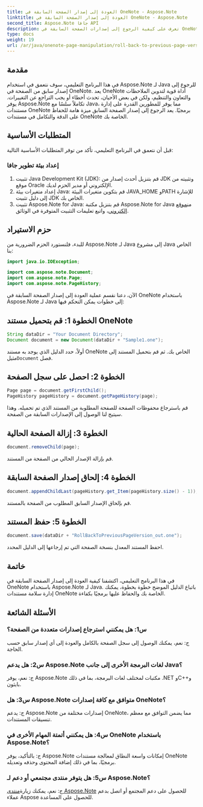 ```yaml
---
title: العودة إلى إصدار الصفحة السابقة في OneNote - Aspose.Note
linktitle: العودة إلى إصدار الصفحة السابقة في OneNote - Aspose.Note
second_title: Aspose.Note جافا API
description: تعرف على كيفية الرجوع إلى إصدارات الصفحة السابقة في OneNote باستخدام Aspose.Note لـ Java. اتبع هذا الدليل المفصّل خطوة بخطوة لإدارة المستندات بكفاءة.
type: docs
weight: 19
url: /ar/java/onenote-page-manipulation/roll-back-to-previous-page-version/
---
```

## مقدمة

في هذا البرنامج التعليمي، سوف نتعمق في استخدام Aspose.Note لـ Java للرجوع إلى إصدار سابق من الصفحة في OneNote. يعد OneNote أداة قوية لتدوين الملاحظات والتعاون والتنظيم، ولكن في بعض الأحيان، تحدث أخطاء أو يجب التراجع عن التغييرات. يوفر Aspose.Note تكاملاً سلسًا مع Java، مما يوفر للمطورين القدرة على إدارة مستندات OneNote برمجيًا. يعد الرجوع إلى إصدار الصفحة السابق ميزة هامة للحفاظ على الدقة والتكامل في مستندات OneNote الخاصة بك.

## المتطلبات الأساسية

قبل أن نتعمق في البرنامج التعليمي، تأكد من توفر المتطلبات الأساسية التالية:

### إعداد بيئة تطوير جافا
1. تثبيت Java Development Kit (JDK): قم بتنزيل أحدث إصدار من JDK وتثبيته من موقع Oracle الإلكتروني أو مدير الحزم لديك.
2. إعداد متغيرات بيئة Java: قم بتكوين متغيرات البيئة JAVA_HOME وPATH للإشارة إلى دليل تثبيت JDK الخاص بك.
3.  تثبيت Aspose.Note for Java: قم بتنزيل مكتبة Aspose.Note for Java من[موقع إلكتروني](https://purchase.aspose.com/buy)، واتبع تعليمات التثبيت المتوفرة في الوثائق.

## حزم الاستيراد

للبدء، فلنستورد الحزم الضرورية من Aspose.Note لـ Java إلى مشروع Java الخاص بنا:

```java
import java.io.IOException;

import com.aspose.note.Document;
import com.aspose.note.Page;
import com.aspose.note.PageHistory;
```

الآن، دعنا نقسم عملية العودة إلى إصدار الصفحة السابقة في OneNote باستخدام Aspose.Note لـ Java إلى خطوات يمكن التحكم فيها:

## الخطوة 1: قم بتحميل مستند OneNote
```java
String dataDir = "Your Document Directory";
Document document = new Document(dataDir + "Sample1.one");
```
 أولاً، حدد الدليل الذي يوجد به مستند OneNote الخاص بك. ثم قم بتحميل المستند إلى مثيل`Document` فصل.

## الخطوة 2: احصل على سجل الصفحة
```java
Page page = document.getFirstChild();
PageHistory pageHistory = document.getPageHistory(page);
```
قم باسترجاع محفوظات الصفحة للصفحة المطلوبة من المستند الذي تم تحميله. وهذا سيتيح لنا الوصول إلى الإصدارات السابقة من الصفحة.

## الخطوة 3: إزالة الصفحة الحالية
```java
document.removeChild(page);
```
قم بإزالة الإصدار الحالي من الصفحة من المستند.

## الخطوة 4: إلحاق إصدار الصفحة السابقة
```java
document.appendChildLast(pageHistory.get_Item(pageHistory.size() - 1));
```
قم بإلحاق الإصدار السابق المطلوب من الصفحة بالمستند.

## الخطوة 5: حفظ المستند
```java
document.save(dataDir + "RollBackToPreviousPageVersion_out.one");
```
احفظ المستند المعدل بنسخة الصفحة التي تم إرجاعها إلى الدليل المحدد.

## خاتمة

في هذا البرنامج التعليمي، اكتشفنا كيفية العودة إلى إصدار الصفحة السابقة في OneNote باستخدام Aspose.Note لـ Java. باتباع الدليل الموضح خطوة بخطوة، يمكنك إدارة سلامة مستندات OneNote الخاصة بك والحفاظ عليها برمجيًا بكفاءة.

## الأسئلة الشائعة

### س1: هل يمكنني استرجاع إصدارات متعددة من الصفحة؟

ج: نعم، يمكنك الوصول إلى سجل الصفحة بالكامل والعودة إلى أي إصدار سابق حسب الحاجة.

### س2: هل يدعم Aspose.Note لغات البرمجة الأخرى إلى جانب Java؟

ج: نعم، يوفر Aspose.Note مكتبات لمختلف لغات البرمجة، بما في ذلك .NET وC++و بايثون.

### س3: هل Aspose.Note متوافق مع كافة إصدارات OneNote؟

ج: يدعم Aspose.Note إصدارات مختلفة من OneNote، مما يضمن التوافق مع معظم تنسيقات المستندات.

### س4: هل يمكنني أتمتة المهام الأخرى في OneNote باستخدام Aspose.Note؟

ج: بالتأكيد، يوفر Aspose.Note إمكانات واسعة النطاق لمعالجة مستندات OneNote برمجيًا، بما في ذلك إضافة المحتوى وحذفه وتعديله.

### س5: هل يتوفر منتدى مجتمعي أو دعم لـ Aspose.Note؟

 ج: نعم، يمكنك زيارة[منتدى Aspose.Note](https://forum.aspose.com/c/note/28) للحصول على دعم المجتمع أو اتصل بدعم عملاء Aspose للحصول على المساعدة.